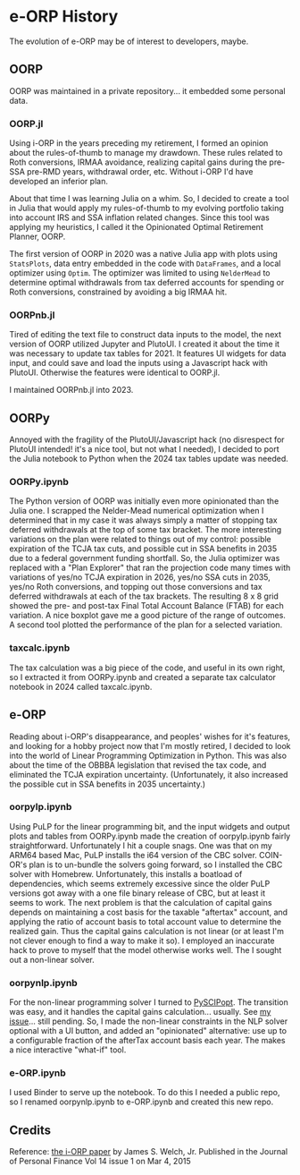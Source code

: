 # e-ORP History

The evolution of e-ORP may be of interest to developers, maybe.

## OORP

OORP was maintained in a private repository... it embedded some personal data.

### OORP.jl

Using i-ORP in the years preceding my retirement, I formed an opinion about the 
rules-of-thumb to manage my drawdown. These rules related to Roth conversions,
IRMAA avoidance, realizing capital gains during the pre-SSA pre-RMD years, 
withdrawal order, etc.  Without i-ORP I'd have developed an inferior plan.

About that time I was learning Julia on a whim. So, I decided to create a tool
in Julia that would apply my rules-of-thumb to my evolving portfolio taking into 
account IRS and SSA inflation related changes. Since this tool was applying my
heuristics, I called it the Opinionated Optimal Retirement Planner, OORP.

The first version of OORP in 2020 was a native Julia app with plots using 
`StatsPlots`, data entry embedded in the code with `DataFrames`, and a local
optimizer using `Optim`. The optimizer was limited to using `NelderMead` to 
determine optimal withdrawals from tax deferred accounts for spending or 
Roth conversions, constrained by avoiding a big IRMAA hit.

### OORPnb.jl

Tired of editing the text file to construct data inputs to the model, the next
version of OORP utilized Jupyter and PlutoUI. I created it about the time it 
was necessary to update tax tables for 2021. It features UI widgets for data 
input, and could save and load the inputs using a Javascript hack with PlutoUI.
Otherwise the features were identical to OORP.jl.

I maintained OORPnb.jl into 2023.

## OORPy

Annoyed with the fragility of the PlutoUI/Javascript hack (no disrespect for 
PlutoUI intended! it's a nice tool, but not what I needed), I decided to port
the Julia notebook to Python when the 2024 tax tables update was needed.

### OORPy.ipynb

The Python version of OORP was initially even more opinionated than the Julia one.
I scrapped the Nelder-Mead numerical optimization when I determined that in my 
case it was always simply a matter of stopping tax deferred withdrawals at the 
top of some tax bracket. The more interesting variations on the plan were related
to things out of my control: possible expiration of the TCJA tax cuts, and possible
cut in SSA benefits in 2035 due to a federal government funding shortfall. So, the 
Julia optimizer was replaced with a "Plan Explorer" that ran the projection code
many times with variations of yes/no TCJA expiration in 2026, yes/no SSA cuts in 
2035, yes/no Roth conversions, and topping out those conversions and tax deferred
withdrawals at each of the tax brackets. The resulting 8 x 8 grid showed the pre- 
and post-tax Final Total Account Balance (FTAB) for each variation. A nice boxplot
 gave me a good picture of the range of outcomes. A second tool plotted the 
performance of the plan for a selected variation.

### taxcalc.ipynb

The tax calculation was a big piece of the code, and useful in its own right, so
I extracted it from OORPy.ipynb and created a separate tax calculator notebook 
in 2024 called taxcalc.ipynb.

## e-ORP

Reading about i-ORP's disappearance, and peoples' wishes for it's features, and 
looking for a hobby project now that I'm mostly retired, I decided to look into 
the world of Linear Programming Optimization in Python. This was also about the 
time of the OBBBA legislation that revised the tax code, and eliminated the TCJA
expiration uncertainty. (Unfortunately, it also increased the possible cut in 
SSA benefits in 2035 uncertainty.) 

### oorpylp.ipynb

Using PuLP for the linear programming bit, and the input widgets and output plots 
and tables from OORPy.ipynb made the creation of oorpylp.ipynb fairly 
straightforward. Unfortunately I hit a couple snags. One was that on my ARM64 based
Mac, PuLP installs the i64 version of the CBC solver. COIN-OR's plan is to un-bundle 
the solvers going forward, so I installed the CBC solver with Homebrew. Unfortunately,
this installs a boatload of dependencies, which seems extremely excessive since the 
older PuLP versions got away with a one file binary release of CBC, but at least it 
seems to work. The next problem is that the calculation of capital gains depends on 
maintaining a cost basis for the taxable "aftertax" account, and applying the ratio
of account basis to total account value to determine the realized gain. Thus the 
capital gains calculation is not linear (or at least I'm not clever enough to find
a way to make it so). I employed an inaccurate hack to prove to myself that the model
otherwise works well. The I sought out a non-linear solver.

### oorpynlp.ipynb

For the non-linear programming solver I turned to [PySCIPopt](https://pyscipopt.readthedocs.io/en/latest/index.html).
The transition was easy, and it handles the capital gains calculation... usually. 
See [my issue](https://github.com/scipopt/PySCIPOpt/issues/1039)... still pending.
So, I made the non-linear constraints in the NLP solver optional with a UI button, 
and added an "opinionated" alternative: use up to a configurable fraction of the 
afterTax account basis each year. The makes a nice interactive "what-if" tool.

### e-ORP.ipynb

I used Binder to serve up the notebook. To do this I needed a public repo, so I renamed
oorpynlp.ipynb to e-ORP.ipynb and created this new repo.
 

## Credits

Reference: [the i-ORP paper](https://issuu.com/iarfcregister/docs/vol.14issue1)
by James S. Welch, Jr.
Published in the Journal of Personal Finance Vol 14 issue 1 on Mar 4, 2015

